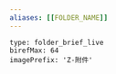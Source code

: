 ```yaml
---
aliases: [[FOLDER_NAME]]
---
```


```ccard
type: folder_brief_live
birefMax: 64
imagePrefix: 'Z-附件'
```